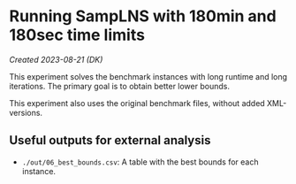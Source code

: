 # Running SampLNS with 180min and 180sec time limits

_Created 2023-08-21 (DK)_

This experiment solves the benchmark instances with long runtime and long
iterations. The primary goal is to obtain better lower bounds.

This experiment also uses the original benchmark files, without added
XML-versions.

## Useful outputs for external analysis

- `./out/06_best_bounds.csv`: A table with the best bounds for each instance.
